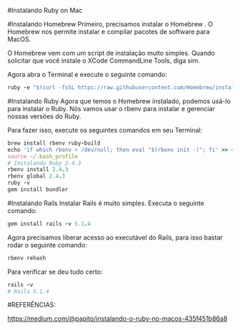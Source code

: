 #Instalando Ruby on Mac

#Instalando Homebrew
Primeiro, precisamos instalar o Homebrew . O Homebrew nos permite instalar e compilar pacotes de software para MacOS.

O Homebrew vem com um script de instalação muito simples. Quando solicitar que você instale o XCode CommandLine Tools, diga sim.

Agora abra o Terminal e execute o seguinte comando:

```ruby
ruby -e "$(curl -fsSL https://raw.githubusercontent.com/Homebrew/install/master/install)"
```

#Instalando Ruby
Agora que temos o Homebrew instalado, podemos usá-lo para instalar o Ruby. Nós vamos usar o rbenv para instalar e gerenciar nossas versões do Ruby.

Para fazer isso, execute os seguintes comandos em seu Terminal:

```ruby
brew install rbenv ruby-build
echo 'if which rbenv > /dev/null; then eval "$(rbenv init -)"; fi' >> ~/.bash_profile
source ~/.bash_profile
# Instalando Ruby 2.4.3
rbenv install 2.4.3
rbenv global 2.4.3
ruby -v
gem install bundler
```

#Instalando Rails
Instalar Rails é muito simples. Executa o seguinte comando:

```ruby
gem install rails -v 5.1.4
```

Agora precisamos liberar acesso ao executável do Rails, para isso bastar rodar o seguinte comando:

```ruby
rbenv rehash
```

Para verificar se deu tudo certo:

```ruby
rails -v
# Rails 5.1.4
```

#REFERÊNCIAS:

https://medium.com/@papito/instalando-o-ruby-no-macos-435f451b86a8